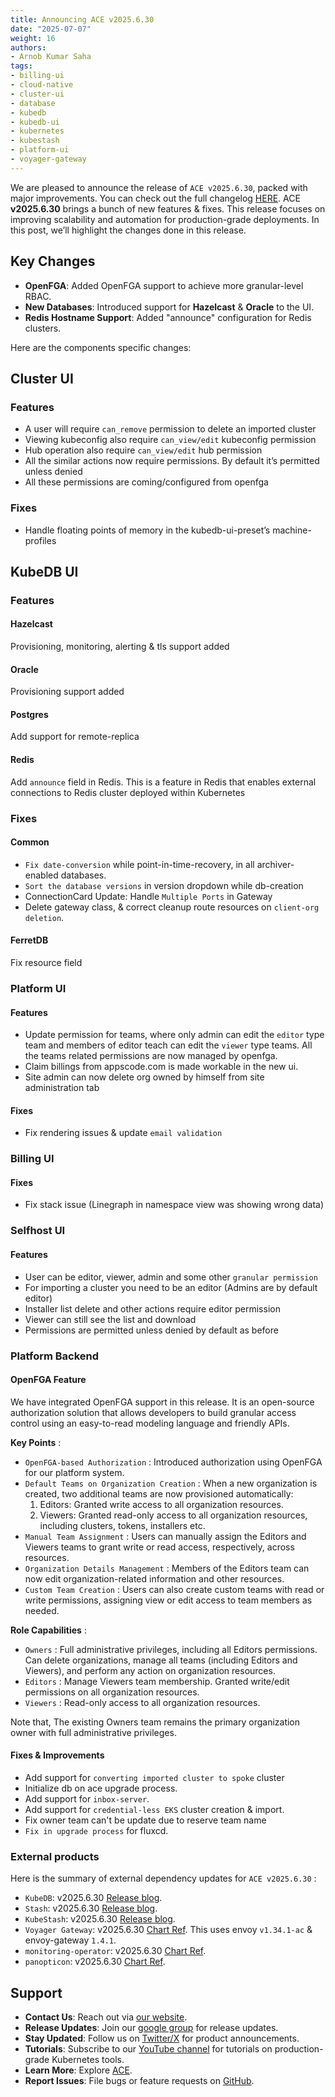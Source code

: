 ```yaml
---
title: Announcing ACE v2025.6.30
date: "2025-07-07"
weight: 16
authors:
- Arnob Kumar Saha
tags:
- billing-ui
- cloud-native
- cluster-ui
- database
- kubedb
- kubedb-ui
- kubernetes
- kubestash
- platform-ui
- voyager-gateway
---
```


We are pleased to announce the release of `ACE v2025.6.30`, packed with major improvements. You can check out the full changelog [HERE](https://github.com/appscode-cloud/CHANGELOG/blob/master/releases/v2025.6.30/README.md). ACE **v2025.6.30** brings a bunch of new features & fixes. This release focuses on improving scalability and automation for production-grade deployments. In this post, we’ll highlight the changes done in this release.

## Key Changes
- **OpenFGA**: Added OpenFGA support to achieve more granular-level RBAC.
- **New Databases**: Introduced support for **Hazelcast** & **Oracle** to the UI.
- **Redis Hostname Support**: Added "announce" configuration for Redis clusters.

Here are the components specific changes:

## Cluster UI

### Features
- A user will require `can_remove` permission to delete an imported cluster
- Viewing kubeconfig also require `can_view/edit` kubeconfig permission
- Hub operation also require `can_view/edit` hub permission
- All the similar actions now require permissions. By default it’s permitted unless denied
- All these permissions are coming/configured from openfga

### Fixes
- Handle floating points of memory in the kubedb-ui-preset’s machine-profiles


## KubeDB UI

### Features

#### Hazelcast
Provisioning, monitoring, alerting & tls support added

#### Oracle
Provisioning support added

#### Postgres
Add support for remote-replica

#### Redis
Add `announce` field in Redis. This is a feature in Redis that enables external connections to Redis cluster deployed within Kubernetes

### Fixes

#### Common
- `Fix date-conversion` while point-in-time-recovery, in all archiver-enabled databases.
- `Sort the database versions` in version dropdown while db-creation
- ConnectionCard Update: Handle `Multiple Ports` in Gateway 
- Delete gateway class, & correct cleanup route resources on `client-org deletion`.

#### FerretDB
Fix resource field


### Platform UI

#### Features
- Update permission for teams, where only admin can edit the `editor` type team and members of editor teach can edit the `viewer` type teams. All the teams related permissions are now managed by openfga.
- Claim billings from appscode.com is made workable in the new ui.
- Site admin can now delete org owned by himself from site administration tab

#### Fixes
- Fix rendering issues & update `email validation`


### Billing UI

#### Fixes
- Fix stack issue (Linegraph in namespace view was showing wrong data)


### Selfhost UI
#### Features
- User can be editor, viewer, admin and some other `granular permission`
- For importing a cluster you need to be an editor (Admins are by default editor)
- Installer list delete and other actions require editor permission
- Viewer can still see the list and download
- Permissions are permitted unless denied by default as before


### Platform Backend

#### OpenFGA Feature
We have integrated OpenFGA support in this release. It is an open-source authorization solution that allows developers to build granular access control using an easy-to-read modeling language and friendly APIs.

**Key Points** :
- `OpenFGA-based Authorization` :
Introduced authorization using OpenFGA for our platform system.
- `Default Teams on Organization Creation` :
When a new organization is created, two additional teams are now provisioned automatically:
  1) Editors: Granted write access to all organization resources.
  2) Viewers: Granted read-only access to all organization resources, including clusters, tokens, installers etc.
- `Manual Team Assignment` :
Users can manually assign the Editors and Viewers teams to grant write or read access, respectively, across resources.
- `Organization Details Management` :
Members of the Editors team can now edit organization-related information and other resources.
- `Custom Team Creation` :
Users can also create custom teams with read or write permissions, assigning view or edit access to team members as needed.

**Role Capabilities** :
- `Owners` :
Full administrative privileges, including all Editors permissions.
Can delete organizations, manage all teams (including Editors and Viewers), and perform any action on organization resources.
- `Editors` :
Manage Viewers team membership.
Granted write/edit permissions on all organization resources.
- `Viewers` :
Read-only access to all organization resources.

Note that, The existing Owners team remains the primary organization owner with full administrative privileges.


#### Fixes & Improvements
- Add support for `converting imported cluster to spoke` cluster
- Initialize db on ace upgrade process.
- Add support for `inbox-server`.
- Add support for `credential-less EKS` cluster creation & import.
- Fix owner team can't be update due to reserve team name
- `Fix in upgrade process` for fluxcd.


### External products
Here is the summary of external dependency updates for `ACE v2025.6.30` :

- `KubeDB`: v2025.6.30 [Release blog](https://appscode.com/blog/post/kubedb-v2025.6.30/).
- `Stash`: v2025.6.30 [Release blog](https://appscode.com/blog/post/stash-v2025.6.30/).
- `KubeStash`: v2025.6.30 [Release blog](https://appscode.com/blog/post/kubestash-v2025.6.30/).
- `Voyager Gateway`: v2025.6.30 [Chart Ref](https://github.com/voyagermesh/installer/tree/release-v2025.6.30/charts/voyager-gateway). This uses envoy `v1.34.1-ac` & envoy-gateway `1.4.1`.
- `monitoring-operator`: v2025.6.30 [Chart Ref](https://appscode.com/blog/post/kubestash-v2025.6.30/).
- `panopticon`: v2025.6.30 [Chart Ref](https://github.com/open-viz/installer/tree/release-v2025.6.30/charts/monitoring-operator).


## Support
- **Contact Us**: Reach out via [our website](https://appscode.com/contact/).
- **Release Updates**: Join our [google group](https://groups.google.com/a/appscode.com/g/releases) for release updates.
- **Stay Updated**: Follow us on [Twitter/X](https://x.com/appscode) for product announcements.
- **Tutorials**: Subscribe to our [YouTube channel](https://youtube.com/@appscode) for tutorials on production-grade Kubernetes tools.
- **Learn More**: Explore [ACE](https://appscode.com/docs/).
- **Report Issues**: File bugs or feature requests on [GitHub](https://github.com/appscode-cloud/launchpad/issues).